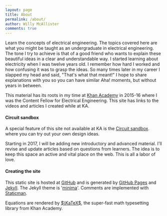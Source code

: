 ```yaml
---
layout: page
title: About
permalink: /about/
author: Willy McAllister
comments: true
---
```

Learn the concepts of electrical engineering. The topics covered here are what you might be taught as an undergraduate in electrical engineering. The tone I try to achieve is that of a good friend who wants to explain these beautiful ideas in a clear and understandable way. I started learning about electricity when I was twelve years old. I remember how hard I worked and how confusing it was to grasp the ideas. So many times later in my career I slapped my head and said, "That's what that meant!" I hope to share explanations with you so you can have similar Aha! moments, but without years in between.

This material has its roots in my time at [Khan Academy](https://www.khanacademy.org/science/electrical-engineering) in 2015-16 where I was the Content Fellow for Electrical Engineering. This site has links to the videos and articles I created while at KA. 

#### Circuit sandbox
A special feature of this site not available at KA is the [Circuit sandbox](/a/circuit-sandbox.html). where you can try out your own design ideas. 

Starting in 2017, I will be adding new introductory and advanced material. I'll revise and update articles based on questions from learners. The idea is to keep this space an active and vital place on the web. This is all a labor of love. 

#### Creating the site

This static site is hosted at [GitHub](https://github.com/willymcallister) and is generated by [GitHub Pages](https://pages.github.com/) and [Jekyll](https://jekyllrb.com/). The Jekyll theme is '[minima](https://github.com/jekyll/minima)'. Comments are implemented with [Staticman](https://staticman.net/).  

Equations are rendered by [$\KaTeX$](https://khan.github.io/KaTeX/), the super-fast math typesetting library from Khan Academy. 

